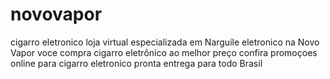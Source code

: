 # novovapor
cigarro eletronico loja virtual especializada em Narguile eletronico na Novo Vapor voce compra cigarro eletrônico ao melhor preço confira promoçoes online para cigarro eletronico pronta entrega para todo Brasil
